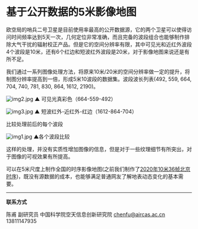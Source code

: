 # 基于公开数据的5米影像地图

欧空局的哨兵二号卫星是目前使用率最高的公开数据源，它的两个卫星可以使得访问时间频率达到5天一次，几何定位非常准确，而且完备的波段组合也能够制作排除大气干扰的辐射校正产品。但是它的空间分辨率有限，其中可见光和近红外波段4个波段是10米，还有6个红边和短波红外波段是20米，对于影像地图来说还是有所不足。

我们通过一系列图像处理方法，将原来10米/20米的空间分辨率做一定的提升，将制图分辨率提高到一倍，形成5米10波段的数据集。波段波长列表(492, 559, 664, 704, 740, 781, 830, 864, 1612, 2190)。


![img2.jpg](https://s2.loli.net/2022/09/03/GghmkytbuaCZPds.jpg)
▲ 可见光真彩色（664-559-492）

![img3.jpg](https://s2.loli.net/2022/09/03/NFVWCOe9ukrQds2.jpg)
▲ 短波红外-近红外-红边（1612-864-704）

比较处理前后的每个波段

![img1.jpg](https://s2.loli.net/2022/09/03/UjDfarCimlL6N2v.jpg)
▲各个波段比较

这样的处理，并没有实质性增加图像的信息，但是对于一些纹理细节有所突出，对于图像的可视效果有所提高。

可以在5米尺度上制作全国的时序影像地图(之前我们制作了[2020年10米36帧北京时序](../product/product_cloudless_world.html))，既没有源数据的成本，也能够满足普通网友了解地表动态变化的基本需要。


---

**联系方式**

陈甫 副研究员
中国科学院空天信息创新研究院
chenfu@aircas.ac.cn
13811147935

